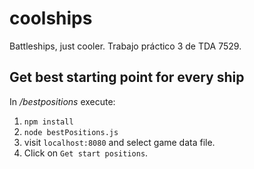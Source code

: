 # coolships
Battleships, just cooler. Trabajo práctico 3 de TDA 7529.

## Get best starting point for every ship
In */bestpositions* execute:
1. `npm install`
2. `node bestPositions.js`
3. visit `localhost:8080` and select game data file. 
4. Click on `Get start positions`. 
